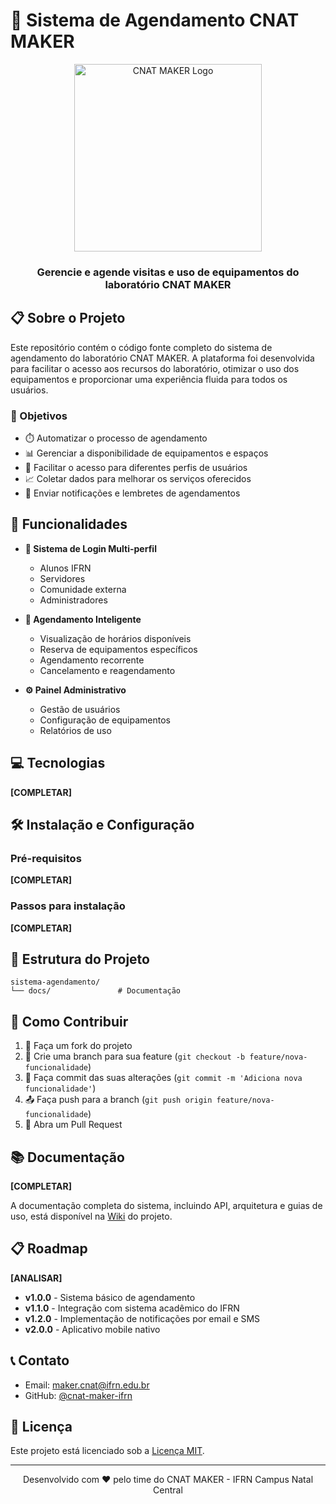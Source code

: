 # 📅 Sistema de Agendamento CNAT MAKER

<div align="center">
  <img src="https://github.com/cnatmaker/cnatmaker/raw/main/logo.png" alt="CNAT MAKER Logo" width="300">
  <br>
  <h3>Gerencie e agende visitas e uso de equipamentos do laboratório CNAT MAKER</h3>
</div>

## 📋 Sobre o Projeto

Este repositório contém o código fonte completo do sistema de agendamento do laboratório CNAT MAKER. A plataforma foi desenvolvida para facilitar o acesso aos recursos do laboratório, otimizar o uso dos equipamentos e proporcionar uma experiência fluida para todos os usuários.

### 🎯 Objetivos

- ⏱️ Automatizar o processo de agendamento
- 📊 Gerenciar a disponibilidade de equipamentos e espaços
- 👥 Facilitar o acesso para diferentes perfis de usuários
- 📈 Coletar dados para melhorar os serviços oferecidos
- 🔔 Enviar notificações e lembretes de agendamentos

## 🚀 Funcionalidades

- **🔐 Sistema de Login Multi-perfil**
  - Alunos IFRN
  - Servidores
  - Comunidade externa
  - Administradores

- **📆 Agendamento Inteligente**
  - Visualização de horários disponíveis
  - Reserva de equipamentos específicos
  - Agendamento recorrente
  - Cancelamento e reagendamento

- **⚙️ Painel Administrativo**
  - Gestão de usuários
  - Configuração de equipamentos
  - Relatórios de uso

## 💻 Tecnologias

**[COMPLETAR]**

## 🛠️ Instalação e Configuração

### Pré-requisitos
**[COMPLETAR]**

### Passos para instalação

**[COMPLETAR]**

## 🔧 Estrutura do Projeto

```
sistema-agendamento/
└── docs/               # Documentação
```

## 👥 Como Contribuir

1. 🍴 Faça um fork do projeto
2. 🌿 Crie uma branch para sua feature (`git checkout -b feature/nova-funcionalidade`)
3. 💾 Faça commit das suas alterações (`git commit -m 'Adiciona nova funcionalidade'`)
4. 📤 Faça push para a branch (`git push origin feature/nova-funcionalidade`)
5. 🔄 Abra um Pull Request


## 📚 Documentação

**[COMPLETAR]**

A documentação completa do sistema, incluindo API, arquitetura e guias de uso, está disponível na [Wiki](https://github.com/cnatmaker/sistema-agendamento/wiki) do projeto.

## 📋 Roadmap

**[ANALISAR]**
- **v1.0.0** - Sistema básico de agendamento
- **v1.1.0** - Integração com sistema acadêmico do IFRN
- **v1.2.0** - Implementação de notificações por email e SMS
- **v2.0.0** - Aplicativo mobile nativo

## 📞 Contato

- Email: maker.cnat@ifrn.edu.br
- GitHub: [@cnat-maker-ifrn](https://github.com/cnat-maker-ifrn)

## 📄 Licença

Este projeto está licenciado sob a [Licença MIT](LICENSE).

---

<div align="center">
  <p>Desenvolvido com ❤️ pelo time do CNAT MAKER - IFRN Campus Natal Central</p>
</div>
